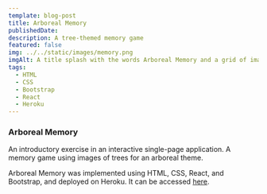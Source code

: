 ```yaml
---
template: blog-post
title: Arboreal Memory
publishedDate: 
description: A tree-themed memory game 
featured: false
img: ../../static/images/memory.png
imgAlt: A title splash with the words Arboreal Memory and a grid of images depicting portions of trees
tags:
  - HTML
  - CSS
  - Bootstrap
  - React
  - Heroku
---
```


### Arboreal Memory

An introductory exercise in an interactive single-page application. A memory game using images of trees for an arboreal theme. 

Arboreal Memory was implemented using HTML, CSS, React, and Bootstrap, and deployed on Heroku. It can be accessed <a href="https://nameless-taiga-15536.herokuapp.com/" target=" ">here</a>.